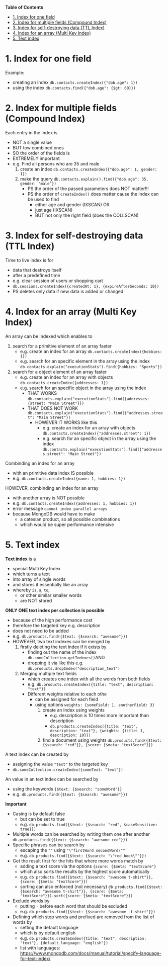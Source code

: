 **Table of Contents**

- [1. Index for one field](#1-index-for-one-field)
- [2. Index for multiple fields (Compound Index)](#2-index-for-multiple-fields-compound-index)
- [3. Index for self-destroying data (TTL Index)](#3-index-for-self-destroying-data-ttl-index)
- [4. Index for an array (Multi Key Index)](#4-index-for-an-array-multi-key-index)
- [5. Text index](#5-text-index)

# 1. Index for one field

Example:

- creating an index `db.contacts.createIndex({"dob.age": 1})`
- using the index `db.contacts.find({"dob.age": {$gt: 60}})`

# 2. Index for multiple fields (Compound Index)

Each entry in the index is

- NOT a single value
- BUT tow combined ones
- SO the order of the fields is
- EXTREMELY important
- e.g. Find all persons who are 35 and male
  1. create an index `db.contacts.createIndex({"dob.age": 1, gender: 1})`
  2. make the query `db.contacts.explain().find({"dob.age": 35, gender: "male"})`
     - PS the order of the passed parameters does NOT matter!!!
     - PS the order of `createIndex()` does matter cause the index can be used to find
       - either age and gender (IXSCAN) OR
       - just age (IXSCAN)
       - BUT not only the right field (does the COLLSCAN)

# 3. Index for self-destroying data (TTL Index)

Time to live index is for

- data that destroys itself
- after a predefined time
- e.g. clear session of users or shopping cart
- `db.sessions.createIndex({createdAt: 1}, {expireAfterSeconds: 10})`
- PS deletes only data if new data is added or changed

# 4. Index for an array (Multi Key Index)

An array can be indexed which enables to

1. search for a primitive element of an array faster
   - e.g. create an index for an array `db.contacts.createIndex({hobbies: 1})`
   - e.g. search for an specific element in the array using the index `db.contacts.explain("executionStats").find({hobbies: "Sports"})`
2. search for a object element of an array faster
   - e.g. create an index for an array with objects `db.contacts.createIndex({addresses: 1})`
   - e.g. search for an specific object in the array using the index
     - THAT WORKS `db.contacts.explain("executionStats").find({addresses: {street: "Main Street"}})`
     - THAT DOES NOT WORK `db.contacts.explain("executionStats").find({"addresses.street": "Main Street"})`
       - HOWEVER IT WORKS like this
         - e.g. create an index for an array with objects `db.contacts.createIndex({"addresses.street": 1})`
         - e.g. search for an specific object in the array using the index `db.contacts.explain("executionStats").find({"addresses.street": "Main Street"})`

Combinding an index for an array

- with an primitive data index IS possible
- e.g. `db.contacts.createIndex({name: 1, hobbies: 1})`

HOWEVER, combinding an index for an array

- with another array is NOT possible
- e.g. `db.contacts.createIndex({addresses: 1, hobbies: 1})`
- error message `cannot index parallel arrays`
- because MongoDB would have to make
  - a catesian product, so all possible combinations
  - which would be super performance intensive

# 5. Text index

**Text index** is a

- special Multi Key Index
- which turns a text
- into array of single words
- and stores it essentially like an array
- whereby `is`, `a`, `to`,
  - or other similar smaller words
  - are NOT stored

**ONLY ONE text index per collection is possible**

- because of the high performance cost
- therefore the targeted key e.g. description
- does not need to be added
- e.g. `db.products.find({$text: {$search: "awesome"}})`
- HOWEVER, two text indexes can be merged by
  1. firstly deleting the text index if it exists by
     - finding out the name of the index `db.someCollection.getIndexes()`AND
     - dropping it via like this e.g. `db.products.dropIndex("description_text")`
  2. Merging multiple text fields
     - which creates one index with all the words from both fields
     - e.g. `db.products.createIndex({title: "text", description: "text"})`
     - Different weights relative to each othe
       - can be assigned for each field
       - using options `weights: {someField: 1, anotherField: 3}`
         1. create an index using weights
            - e.g. description is 10 times more important than description
            - `db.products.createIndex({title: "text", description: "text"}, {weights: {title: 1, description: 10}})`
         2. find a document using weights `db.products.find({$text: {$search: "red"}}, {score: {$meta: "textScore"}})`

A text index can be created by

- assigning the value `"text"` to the targeted key
- `db.someCollection.createIndex({someText: "text"})`

An value in an text index can be searched by

- using the keywords `{$text: {$search: "someWord"}}`
- e.g. `db.products.find({$text: {$search: "awesome"}})`

**Important**

- Casing is by default false
  - but can be set to true
  - e.g. `db.products.find({$text: {$search: "red", $caseSensitive: true}})`
- Multiple words can be searched by writing them one after another `db.products.find({$text: {$search: "awesome red"}})`
- Specific phrases can be search by
  - escaping the `""` using `"\"firstWord secondWord\""`
  - e.g. `db.products.find({$text: {$search: "\"red book\""}})`
- Get the result first for the hits that where more words match by
  - adding a text score via the options `{score: {$meta: "textScore"}`
  - which also sorts the results by the highest score automatically
  - e.g. `db.products.find({$text: {$search: "awesome t-shirt"}}, {score: {$meta: "textScore"}})`
  - sorting can also enforced (not necessary) `db.products.find({$text: {$search: "awesome t-shirt"}}, {score: {$meta: "textScore"}}).sort({score: {$meta: "textScore"}})`
- Exclude words by
  - putting `-` before each word that should be excluded
  - e.g. `db.products.find({$text: {$search: "awesome -t-shirt"}})`
- Defining which stop words and prefixed are removed from the list of words by
  - setting the default language
  - which is by default english
  - e.g. `db.products.createIndex({title: "text", description: "text"}, {default_language: "english"})`
  - list with languages: https://www.mongodb.com/docs/manual/tutorial/specify-language-for-text-index/
